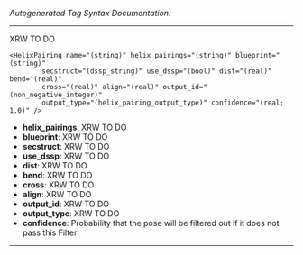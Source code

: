 _Autogenerated Tag Syntax Documentation:_

---
XRW TO DO

```
<HelixPairing name="(string)" helix_pairings="(string)" blueprint="(string)"
        secstruct="(dssp_string)" use_dssp="(bool)" dist="(real)" bend="(real)"
        cross="(real)" align="(real)" output_id="(non_negative_integer)"
        output_type="(helix_pairing_output_type)" confidence="(real; 1.0)" />
```

-   **helix_pairings**: XRW TO DO
-   **blueprint**: XRW TO DO
-   **secstruct**: XRW TO DO
-   **use_dssp**: XRW TO DO
-   **dist**: XRW TO DO
-   **bend**: XRW TO DO
-   **cross**: XRW TO DO
-   **align**: XRW TO DO
-   **output_id**: XRW TO DO
-   **output_type**: XRW TO DO
-   **confidence**: Probability that the pose will be filtered out if it does not pass this Filter

---
